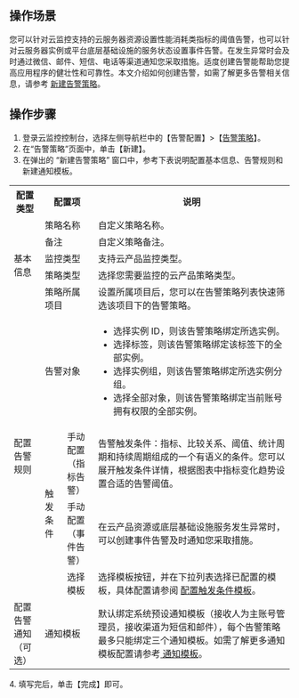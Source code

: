 ## 操作场景
您可以针对云监控支持的云服务器资源设置性能消耗类指标的阈值告警，也可以针对云服务器实例或平台底层基础设施的服务状态设置事件告警。在发生异常时会及时通过微信、邮件、短信、电话等渠道通知您采取措施。适度创建告警能帮助您提高应用程序的健壮性和可靠性。本文介绍如何创建告警，如需了解更多告警相关信息，请参考 [新建告警策略](https://cloud.tencent.com/document/product/248/50398)。

## 操作步骤
1. 登录云监控控制台，选择左侧导航栏中的【告警配置】>【[告警策略](https://console.cloud.tencent.com/monitor/alarm2/policy)】。
2. 在“告警策略”页面中，单击【新建】。
3. 在弹出的 “新建告警策略” 窗口中，参考下表说明配置基本信息、告警规则和新建通知模板。
<table>
  <tr>
    <th>配置类型</th>
    <th width="19%" colspan=2>配置项</th>
    <th>说明</th>
  </tr>
  <tr>
    <td  rowspan="5"> 基本<br>信息</td>
    <td colspan=2>策略名称</td>
    <td>自定义策略名称。</td>
  </tr>
  <tr>
    <td colspan=2>备注</td>
    <td>自定义策略备注。</td>
  </tr>
  <tr>
    <td colspan=2>监控类型</td>
    <td>支持云产品监控类型。</td>
  </tr>
  <tr>
    <td colspan=2>策略类型</td>
    <td>选择您需要监控的云产品策略类型。</td>
  </tr>
  <tr>
    <td colspan=2>策略所属项目</td>
    <td>设置所属项目后，您可以在告警策略列表快速筛选该项目下的告警策略。
  </tr>
  <tr>
    <td rowspan="4">配置<br>告警<br>规则</td>
    <td colspan=2>告警对象</td>
    <td>
      <ul>
			         <li>选择实例 ID，则该告警策略绑定所选实例。</li>
           <li>选择标签，则该告警策略绑定该标签下的全部实例。</li>
               <li>选择实例组，则该告警策略绑定所选实例分组。</li>
		            <li>选择全部对象，则该告警策略绑定当前账号拥有权限的全部实例。</li>
           </ul>
        </td>
		<tr>
		<td rowspan=3>触发条件</td>
    <td>手动<br>配置<br>（指标告警）</td>
    <td>
告警触发条件：指标、比较关系、阈值、统计周期和持续周期组成的一个有语义的条件。您可以展开触发条件详情，根据图表中指标变化趋势设置合适的告警阈值。
  <tr>
    <td>手动<br>配置<br>（事件告警）</td>
    <td>在云产品资源或底层基础设施服务发生异常时，可以创建事件告警及时通知您采取措施。</td>
  </tr>
  <tr>
    <td>选择模板</td>
    <td> 选择模板按钮，并在下拉列表选择已配置的模板，具体配置请参阅 <a href="https://cloud.tencent.com/document/product/248/18474">配置触发条件模板</a>。</td>
  </tr>
        <tr>
        <td>配置<br>告警<br>通知<br>（可选）</td>
        <td colspan=2>通知模板</td>
        <td>默认绑定系统预设通知模板（接收人为主账号管理员，接收渠道为短信和邮件），每个告警策略最多只能绑定三个通知模板。如需了解更多通知模板配置请参考<a href="https://cloud.tencent.com/document/product/248/50404"> 通知模板</a>。</li></td>
    </tr>
		</table>
4. 填写完后，单击【完成】即可。





